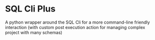 # SQL Cli Plus
A python wrapper around the SQL Cli for a more command-line friendly interaction (with custom post execution action for managing complex project with many schemas)
